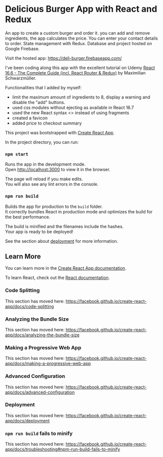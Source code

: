# Delicious Burger App with React and Redux

An app to create a custom burger and order it.
you can add and remove ingredients, the app calculates the price.
You can enter your contact details to order.
State management with Redux. Database and project hosted on Google Firebase.

Visit the hosted app: https://deli-burger.firebaseapp.com/

I've been coding along this app with the excellent tutorial on Udemy [React 16.6 - The Complete Guide (incl. React Router & Redux)](https://www.udemy.com/react-the-complete-guide-incl-redux/) by Maximilian Schwarzmüller.

Functionalities that I added by myself:

- limit the maximum amount of ingredients to 8, display a warning and disable the "add" buttons.
- used css modules without ejecting as available in React 16.7
- used the new React syntax <> instead of using fragments
- created a favicon
- added price to checkout summary

This project was bootstrapped with [Create React App](https://github.com/facebook/create-react-app).

In the project directory, you can run:

### `npm start`

Runs the app in the development mode.<br>
Open [http://localhost:3000](http://localhost:3000) to view it in the browser.

The page will reload if you make edits.<br>
You will also see any lint errors in the console.

### `npm run build`

Builds the app for production to the `build` folder.<br>
It correctly bundles React in production mode and optimizes the build for the best performance.

The build is minified and the filenames include the hashes.<br>
Your app is ready to be deployed!

See the section about [deployment](https://facebook.github.io/create-react-app/docs/deployment) for more information.

## Learn More

You can learn more in the [Create React App documentation](https://facebook.github.io/create-react-app/docs/getting-started).

To learn React, check out the [React documentation](https://reactjs.org/).

### Code Splitting

This section has moved here: https://facebook.github.io/create-react-app/docs/code-splitting

### Analyzing the Bundle Size

This section has moved here: https://facebook.github.io/create-react-app/docs/analyzing-the-bundle-size

### Making a Progressive Web App

This section has moved here: https://facebook.github.io/create-react-app/docs/making-a-progressive-web-app

### Advanced Configuration

This section has moved here: https://facebook.github.io/create-react-app/docs/advanced-configuration

### Deployment

This section has moved here: https://facebook.github.io/create-react-app/docs/deployment

### `npm run build` fails to minify

This section has moved here: https://facebook.github.io/create-react-app/docs/troubleshooting#npm-run-build-fails-to-minify
